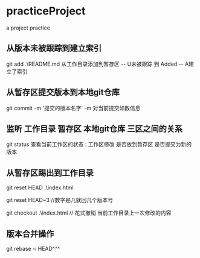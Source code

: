 # practiceProject
a project practice
## 从版本未被跟踪到建立索引
git add .\README.md   从工作目录添加到暂存区      -- U未被跟踪   到 Added -- A建立了索引

##  从暂存区提交版本到本地git仓库
git commit -m '提交的版本名字'     -m 对当前提交如数信息

## 监听 工作目录 暂存区 本地git仓库 三区之间的关系 
git status    查看当前工作区的状态 : 工作区修改   是否放到暂存区   是否提交为新的版本

## 从暂存区踢出到工作目录 
git reset HEAD .\index.html

git reset HEAD~3      //数字是几就回几个版本号

git checkout .\index.html   // 花式撤销 当前工作目录上一次修改的内容 

## 版本合并操作

git rebase -i HEAD^^^



